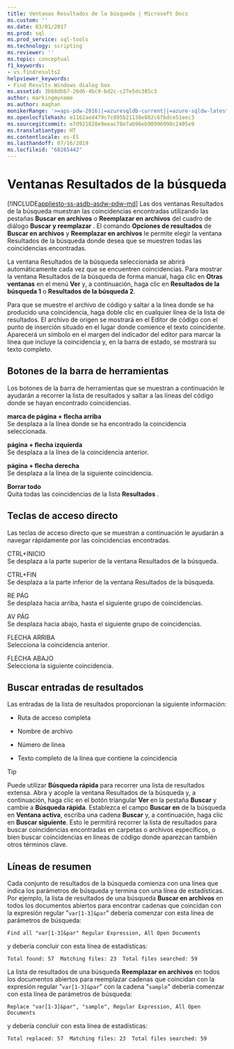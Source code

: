 ```yaml
---
title: Ventanas Resultados de la búsqueda | Microsoft Docs
ms.custom: ''
ms.date: 03/01/2017
ms.prod: sql
ms.prod_service: sql-tools
ms.technology: scripting
ms.reviewer: ''
ms.topic: conceptual
f1_keywords:
- vs.findresults2
helpviewer_keywords:
- Find Results Windows dialog box
ms.assetid: 3b68dbb7-26d6-4bc9-bd2c-c27e5dc385c3
author: markingmyname
ms.author: maghan
monikerRange: '>=aps-pdw-2016||=azuresqldb-current||=azure-sqldw-latest||>=sql-server-2016||=sqlallproducts-allversions||>=sql-server-linux-2017||=azuresqldb-mi-current'
ms.openlocfilehash: e1162aed479c7c895b21138e882c6fbdce51eec3
ms.sourcegitcommit: e7d921828e9eeac78e7ab96eb90996990c2405e9
ms.translationtype: HT
ms.contentlocale: es-ES
ms.lasthandoff: 07/16/2019
ms.locfileid: "68265442"
---
```

# <a name="find-results-windows"></a>Ventanas Resultados de la búsqueda
[!INCLUDE[appliesto-ss-asdb-asdw-pdw-md](../../includes/appliesto-ss-asdb-asdw-pdw-md.md)]
  Las dos ventanas Resultados de la búsqueda muestran las coincidencias encontradas utilizando las pestañas **Buscar en archivos** o **Reemplazar en archivos** del cuadro de diálogo **Buscar y reemplazar** . El comando **Opciones de resultados** de **Buscar en archivos** y **Reemplazar en archivos** le permite elegir la ventana Resultados de la búsqueda donde desea que se muestren todas las coincidencias encontradas.  
  
 La ventana Resultados de la búsqueda seleccionada se abrirá automáticamente cada vez que se encuentren coincidencias. Para mostrar la ventana Resultados de la búsqueda de forma manual, haga clic en **Otras ventanas** en el menú **Ver** y, a continuación, haga clic en **Resultados de la búsqueda 1** o **Resultados de la búsqueda 2**.  
  
 Para que se muestre el archivo de código y saltar a la línea donde se ha producido una coincidencia, haga doble clic en cualquier línea de la lista de resultados. El archivo de origen se mostrará en el Editor de código con el punto de inserción situado en el lugar donde comience el texto coincidente. Aparecerá un símbolo en el margen del indicador del editor para marcar la línea que incluye la coincidencia y, en la barra de estado, se mostrará su texto completo.  
  
## <a name="toolbar-buttons"></a>Botones de la barra de herramientas  
 Los botones de la barra de herramientas que se muestran a continuación le ayudarán a recorrer la lista de resultados y saltar a las líneas del código donde se hayan encontrado coincidencias.  
  
 **marca de página + flecha arriba**  
 Se desplaza a la línea donde se ha encontrado la coincidencia seleccionada.  
  
 **página + flecha izquierda**  
 Se desplaza a la línea de la coincidencia anterior.  
  
 **página + flecha derecha**  
 Se desplaza a la línea de la siguiente coincidencia.  
  
 **Borrar todo**  
 Quita todas las coincidencias de la lista **Resultados** .  
  
## <a name="shortcut-keys"></a>Teclas de acceso directo  
 Las teclas de acceso directo que se muestran a continuación le ayudarán a navegar rápidamente por las coincidencias encontradas.  
  
 CTRL+INICIO  
 Se desplaza a la parte superior de la ventana Resultados de la búsqueda.  
  
 CTRL+FIN  
 Se desplaza a la parte inferior de la ventana Resultados de la búsqueda.  
  
 RE PÁG  
 Se desplaza hacia arriba, hasta el siguiente grupo de coincidencias.  
  
 AV PÁG  
 Se desplaza hacia abajo, hasta el siguiente grupo de coincidencias.  
  
 FLECHA ARRIBA  
 Selecciona la coincidencia anterior.  
  
 FLECHA ABAJO  
 Selecciona la siguiente coincidencia.  
  
## <a name="search-result-entries"></a>Buscar entradas de resultados  
 Las entradas de la lista de resultados proporcionan la siguiente información:  
  
-   Ruta de acceso completa  
  
-   Nombre de archivo  
  
-   Número de línea  
  
-   Texto completo de la línea que contiene la coincidencia  
  
> [!TIP]  
>  Puede utilizar **Búsqueda rápida** para recorrer una lista de resultados extensa. Abra y acople la ventana Resultados de la búsqueda y, a continuación, haga clic en el botón triangular **Ver** en la pestaña **Buscar** y cambie a **Búsqueda rápida**. Establezca el campo **Buscar en** de la búsqueda en **Ventana activa**, escriba una cadena **Buscar** y, a continuación, haga clic en **Buscar siguiente**. Esto le permitirá recorrer la lista de resultados para buscar coincidencias encontradas en carpetas o archivos específicos, o bien buscar coincidencias en líneas de código donde aparezcan también otros términos clave.  
  
## <a name="summary-lines"></a>Líneas de resumen  
 Cada conjunto de resultados de la búsqueda comienza con una línea que indica los parámetros de búsqueda y termina con una línea de estadísticas. Por ejemplo, la lista de resultados de una búsqueda **Buscar en archivos** en todos los documentos abiertos para encontrar cadenas que coincidan con la expresión regular "`var[1-3]&par`" debería comenzar con esta línea de parámetros de búsqueda:  
  
 `Find all "var[1-3]&par" Regular Expression, All Open Documents`  
  
 y debería concluir con esta línea de estadísticas:  
  
 `Total found: 57  Matching files: 23  Total files searched: 59`  
  
 La lista de resultados de una búsqueda **Reemplazar en archivos** en todos los documentos abiertos para reemplazar cadenas que coincidan con la expresión regular "`var[1-3]&par`" con la cadena "`sample`" debería comenzar con esta línea de parámetros de búsqueda:  
  
 `Replace "var[1-3]&par", "sample", Regular Expression, All Open Documents`  
  
 y debería concluir con esta línea de estadísticas:  
  
 `Total replaced: 57  Matching files: 23  Total files searched: 59`  
